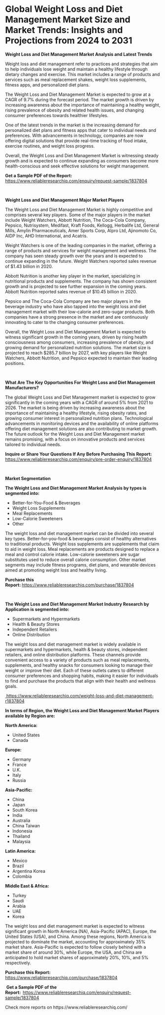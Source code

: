 <p><h1>Global Weight Loss and Diet Management Market Size and Market Trends: Insights and Projections from 2024 to 2031</h1></p><p><strong>Weight Loss and Diet Management Market Analysis and Latest Trends</strong></p>
<p><p>Weight loss and diet management refer to practices and strategies that aim to help individuals lose weight and maintain a healthy lifestyle through dietary changes and exercise. This market includes a range of products and services such as meal replacement shakes, weight loss supplements, fitness apps, and personalized diet plans.</p><p>The Weight Loss and Diet Management Market is expected to grow at a CAGR of 9.7% during the forecast period. The market growth is driven by increasing awareness about the importance of maintaining a healthy weight, rising prevalence of obesity and related health issues, and changing consumer preferences towards healthier lifestyles.</p><p>One of the latest trends in the market is the increasing demand for personalized diet plans and fitness apps that cater to individual needs and preferences. With advancements in technology, companies are now offering digital solutions that provide real-time tracking of food intake, exercise routines, and weight loss progress.</p><p>Overall, the Weight Loss and Diet Management Market is witnessing steady growth and is expected to continue expanding as consumers become more health-conscious and seek effective solutions for weight management.</p></p>
<p><strong>Get a Sample PDF of the Report:&nbsp;</strong> <a href="https://www.reliableresearchiq.com/enquiry/request-sample/1837804">https://www.reliableresearchiq.com/enquiry/request-sample/1837804</a></p>
<p>&nbsp;</p>
<p><strong>Weight Loss and Diet Management Major Market Players</strong></p>
<p><p>The Weight Loss and Diet Management Market is highly competitive and comprises several key players. Some of the major players in the market include Weight Watchers, Abbott Nutrition, The Coca-Cola Company, Pepsico, Nutrisystem, Medifast, Kraft Foods, Kellogg, Herbalife Ltd, General Mills, Amylin Pharmaceuticals, Amer Sports Corp, Alpro Ltd, Ajinomoto Co, AIDP Inc, AHD International, and Acatris.</p><p>Weight Watchers is one of the leading companies in the market, offering a range of products and services for weight management and wellness. The company has seen steady growth over the years and is expected to continue expanding in the future. Weight Watchers reported sales revenue of $1.43 billion in 2020.</p><p>Abbott Nutrition is another key player in the market, specializing in nutritional products and supplements. The company has shown consistent growth and is projected to see further expansion in the coming years. Abbott Nutrition reported sales revenue of $10.45 billion in 2020.</p><p>Pepsico and The Coca-Cola Company are two major players in the beverage industry who have also tapped into the weight loss and diet management market with their low-calorie and zero-sugar products. Both companies have a strong presence in the market and are continuously innovating to cater to the changing consumer preferences.</p><p>Overall, the Weight Loss and Diet Management Market is expected to witness significant growth in the coming years, driven by rising health consciousness among consumers, increasing prevalence of obesity, and growing demand for personalized nutrition solutions. The market size is projected to reach $285.7 billion by 2027, with key players like Weight Watchers, Abbott Nutrition, and Pepsico expected to maintain their leading positions.</p></p>
<p>&nbsp;</p>
<p><strong>What Are The Key Opportunities For Weight Loss and Diet Management Manufacturers?</strong></p>
<p><p>The global Weight Loss and Diet Management market is expected to grow significantly in the coming years with a CAGR of around 5% from 2021 to 2026. The market is being driven by increasing awareness about the importance of maintaining a healthy lifestyle, rising obesity rates, and growing consumer interest in personalized nutrition plans. Technological advancements in monitoring devices and the availability of online platforms offering diet management solutions are also contributing to market growth. The future outlook for the Weight Loss and Diet Management market remains promising, with a focus on innovative products and services tailored to individual needs.</p></p>
<p><strong>Inquire or Share Your Questions If Any Before Purchasing This Report:</strong> <a href="https://www.reliableresearchiq.com/enquiry/pre-order-enquiry/1837804">https://www.reliableresearchiq.com/enquiry/pre-order-enquiry/1837804</a></p>
<p>&nbsp;</p>
<p><strong>Market Segmentation</strong></p>
<p><strong>The Weight Loss and Diet Management Market Analysis by types is segmented into:</strong></p>
<p><ul><li>Better-for-You-Food & Beverages</li><li>Weight Loss Supplements</li><li>Meal Replacements</li><li>Low-Calorie Sweeteners</li><li>Other</li></ul></p>
<p><p>The weight loss and diet management market can be divided into several key types. Better-for-you-food & beverages consist of healthy alternatives to traditional products. Weight loss supplements are supplements that claim to aid in weight loss. Meal replacements are products designed to replace a meal and control calorie intake. Low-calorie sweeteners are sugar substitutes used to reduce overall calorie consumption. Other market segments may include fitness programs, diet plans, and wearable devices aimed at promoting weight loss and healthy living.</p></p>
<p><strong>Purchase this Report:&nbsp;</strong><a href="https://www.reliableresearchiq.com/purchase/1837804">https://www.reliableresearchiq.com/purchase/1837804</a></p>
<p>&nbsp;</p>
<p><strong>The Weight Loss and Diet Management Market Industry Research by Application is segmented into:</strong></p>
<p><ul><li>Supermarkets and Hypermarkets</li><li>Health & Beauty Stores</li><li>Independent Retailers</li><li>Online Distribution</li></ul></p>
<p><p>The weight loss and diet management market is widely available in supermarkets and hypermarkets, health & beauty stores, independent retailers, and online distribution platforms. These channels provide convenient access to a variety of products such as meal replacements, supplements, and healthy snacks for consumers looking to manage their weight or improve their diet. Each of these outlets caters to different consumer preferences and shopping habits, making it easier for individuals to find and purchase the products that align with their health and wellness goals.</p></p>
<p><a href="https://www.reliableresearchiq.com/weight-loss-and-diet-management-r1837804">&nbsp;https://www.reliableresearchiq.com/weight-loss-and-diet-management-r1837804</a></p>
<p><strong>In terms of Region, the Weight Loss and Diet Management Market Players available by Region are:</strong></p>
<p>
    <p> <strong> North America: </strong>
        <ul>
            <li>United States</li>
            <li>Canada</li>
        </ul>
        </p> 
    <p> <strong> Europe: </strong>
        <ul>
            <li>Germany</li>
            <li>France</li>
            <li>U.K.</li>
            <li>Italy</li>
            <li>Russia</li>
        </ul>
        </p> 
    <p> <strong> Asia-Pacific: </strong>
        <ul>
            <li>China</li>
            <li>Japan</li>
            <li>South Korea</li>
            <li>India</li>
            <li>Australia</li>
            <li>China Taiwan</li>
            <li>Indonesia</li>
            <li>Thailand</li>
            <li>Malaysia</li>
        </ul>
        </p> 
    <p> <strong> Latin America: </strong>
        <ul>
            <li>Mexico</li>
            <li>Brazil</li>
            <li>Argentina Korea</li>
            <li>Colombia</li>
        </ul>
        </p> 
    <p> <strong> Middle East & Africa: </strong>
        <ul>
            <li>Turkey</li>
            <li>Saudi</li>
            <li>Arabia</li>
            <li>UAE</li>
            <li>Korea</li>
        </ul>
    </p>
    </p>
<p><p>The weight loss and diet management market is expected to witness significant growth in North America (NA), Asia-Pacific (APAC), Europe, the United States (USA), and China. Among these regions, North America is projected to dominate the market, accounting for approximately 35% market share. Asia-Pacific is expected to follow closely behind with a market share of around 30%, while Europe, the USA, and China are anticipated to hold market shares of approximately 20%, 10%, and 5% respectively.</p></p>
<p><strong>Purchase this Report: </strong><a href="https://www.reliableresearchiq.com/purchase/1837804">https://www.reliableresearchiq.com/purchase/1837804</a></p>
<p>&nbsp;<strong>Get a Sample PDF of the Report:&nbsp;&nbsp;</strong><a href="https://www.reliableresearchiq.com/enquiry/request-sample/1837804">https://www.reliableresearchiq.com/enquiry/request-sample/1837804</a></p>
<p><strong></strong></p>
<p>Check more reports on https://www.reliableresearchiq.com/</p>